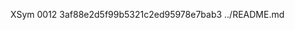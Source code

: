 XSym
0012
3af88e2d5f99b5321c2ed95978e7bab3
../README.md
                                                                                                                                                                                                                                                                                                                                                                                                                                                                                                                                                                                                                                                                                                                                                                                                                                                                                                                                                                                                                                                   